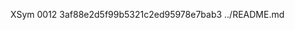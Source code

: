 XSym
0012
3af88e2d5f99b5321c2ed95978e7bab3
../README.md
                                                                                                                                                                                                                                                                                                                                                                                                                                                                                                                                                                                                                                                                                                                                                                                                                                                                                                                                                                                                                                                   